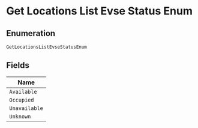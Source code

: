 
# Get Locations List Evse Status Enum

## Enumeration

`GetLocationsListEvseStatusEnum`

## Fields

| Name |
|  --- |
| `Available` |
| `Occupied` |
| `Unavailable` |
| `Unknown` |

